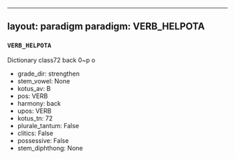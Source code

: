 
---
layout: paradigm
paradigm: VERB_HELPOTA
---
### ` VERB_HELPOTA `

Dictionary class72 back 0~p o
* grade_dir: strengthen
* stem_vowel: None
* kotus_av: B
* pos: VERB
* harmony: back
* upos: VERB
* kotus_tn: 72
* plurale_tantum: False
* clitics: False
* possessive: False
* stem_diphthong: None
